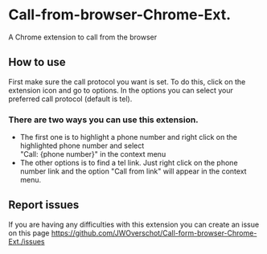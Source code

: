 # Call-from-browser-Chrome-Ext.
A Chrome extension to call from the browser

## How to use
First make sure the call protocol you want is set.
To do this, click on the extension icon and go to options.
In the options you can select your preferred call protocol (default is tel).

### There are two ways you can use this extension.
- The first one is to highlight a phone number and right click on the highlighted phone number and select  
"Call: {phone number}" in the context menu
- The other options is to find a tel link. Just right click on the phone number link and the option "Call from link" will appear in the context menu.

## Report issues
If you are having any difficulties with this extension you can create an issue on this page https://github.com/JWOverschot/Call-form-browser-Chrome-Ext./issues
